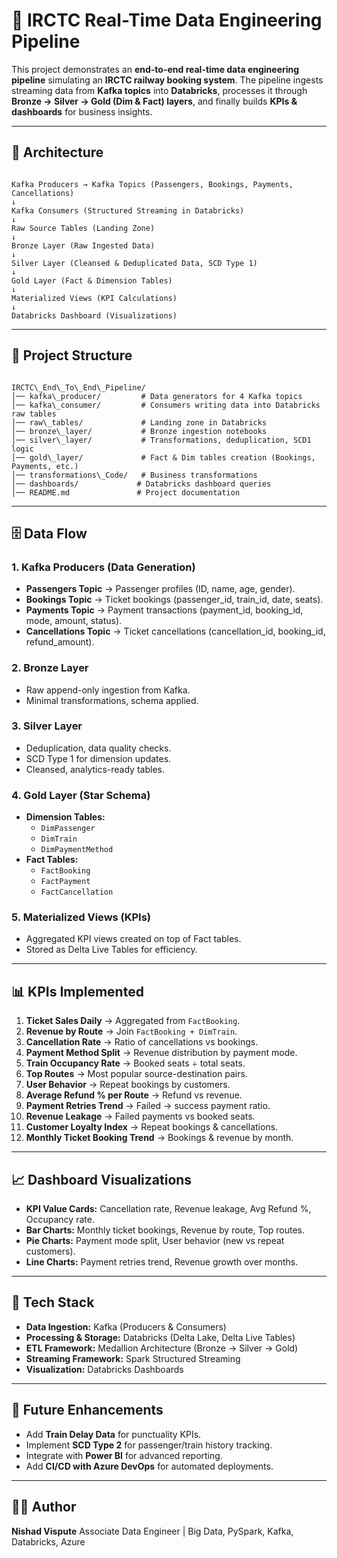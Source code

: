 
# 🚆 IRCTC Real-Time Data Engineering Pipeline  

This project demonstrates an **end-to-end real-time data engineering pipeline** simulating an **IRCTC railway booking system**. The pipeline ingests streaming data from **Kafka topics** into **Databricks**, processes it through **Bronze → Silver → Gold (Dim & Fact) layers**, and finally builds **KPIs & dashboards** for business insights.  

---

## 📌 Architecture  

```

Kafka Producers → Kafka Topics (Passengers, Bookings, Payments, Cancellations)
↓
Kafka Consumers (Structured Streaming in Databricks)
↓
Raw Source Tables (Landing Zone)
↓
Bronze Layer (Raw Ingested Data)
↓
Silver Layer (Cleansed & Deduplicated Data, SCD Type 1)
↓
Gold Layer (Fact & Dimension Tables)
↓
Materialized Views (KPI Calculations)
↓
Databricks Dashboard (Visualizations)

```

---

## 📂 Project Structure  

```

IRCTC\_End\_To\_End\_Pipeline/
│── kafka\_producer/         # Data generators for 4 Kafka topics
│── kafka\_consumer/         # Consumers writing data into Databricks raw tables
│── raw\_tables/             # Landing zone in Databricks
│── bronze\_layer/           # Bronze ingestion notebooks
│── silver\_layer/           # Transformations, deduplication, SCD1 logic
│── gold\_layer/             # Fact & Dim tables creation (Bookings, Payments, etc.)
│── transformations\_Code/   # Business transformations
│── dashboards/             # Databricks dashboard queries
│── README.md               # Project documentation

````

---

## 🗄️ Data Flow  

### 1. **Kafka Producers (Data Generation)**
- **Passengers Topic** → Passenger profiles (ID, name, age, gender).  
- **Bookings Topic** → Ticket bookings (passenger_id, train_id, date, seats).  
- **Payments Topic** → Payment transactions (payment_id, booking_id, mode, amount, status).  
- **Cancellations Topic** → Ticket cancellations (cancellation_id, booking_id, refund_amount).  

### 2. **Bronze Layer**
- Raw append-only ingestion from Kafka.  
- Minimal transformations, schema applied.  

### 3. **Silver Layer**
- Deduplication, data quality checks.  
- SCD Type 1 for dimension updates.  
- Cleansed, analytics-ready tables.  

### 4. **Gold Layer (Star Schema)**
- **Dimension Tables:**  
  - `DimPassenger`  
  - `DimTrain`  
  - `DimPaymentMethod`  
- **Fact Tables:**  
  - `FactBooking`  
  - `FactPayment`  
  - `FactCancellation`  

### 5. **Materialized Views (KPIs)**
- Aggregated KPI views created on top of Fact tables.  
- Stored as Delta Live Tables for efficiency.  

---

## 📊 KPIs Implemented  

1. **Ticket Sales Daily** → Aggregated from `FactBooking`.  
2. **Revenue by Route** → Join `FactBooking + DimTrain`.  
3. **Cancellation Rate** → Ratio of cancellations vs bookings.  
4. **Payment Method Split** → Revenue distribution by payment mode.  
5. **Train Occupancy Rate** → Booked seats ÷ total seats.  
6. **Top Routes** → Most popular source-destination pairs.  
7. **User Behavior** → Repeat bookings by customers.  
8. **Average Refund % per Route** → Refund vs revenue.  
9. **Payment Retries Trend** → Failed → success payment ratio.  
10. **Revenue Leakage** → Failed payments vs booked seats.  
11. **Customer Loyalty Index** → Repeat bookings & cancellations.  
12. **Monthly Ticket Booking Trend** → Bookings & revenue by month.  

---

## 📈 Dashboard Visualizations  

- **KPI Value Cards:** Cancellation rate, Revenue leakage, Avg Refund %, Occupancy rate.  
- **Bar Charts:** Monthly ticket bookings, Revenue by route, Top routes.  
- **Pie Charts:** Payment mode split, User behavior (new vs repeat customers).  
- **Line Charts:** Payment retries trend, Revenue growth over months.  

---

## 🚀 Tech Stack  

- **Data Ingestion:** Kafka (Producers & Consumers)  
- **Processing & Storage:** Databricks (Delta Lake, Delta Live Tables)  
- **ETL Framework:** Medallion Architecture (Bronze → Silver → Gold)  
- **Streaming Framework:** Spark Structured Streaming  
- **Visualization:** Databricks Dashboards  

---

## 📌 Future Enhancements

* Add **Train Delay Data** for punctuality KPIs.
* Implement **SCD Type 2** for passenger/train history tracking.
* Integrate with **Power BI** for advanced reporting.
* Add **CI/CD with Azure DevOps** for automated deployments.

---

## 👨‍💻 Author

**Nishad Vispute**
Associate Data Engineer | Big Data, PySpark, Kafka, Databricks, Azure
